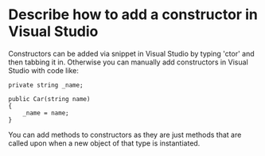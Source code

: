 # Describe how to add a constructor in Visual Studio

<!--do not modify above this line-->
Constructors can be added via snippet in Visual Studio by typing 'ctor' and then tabbing it in. Otherwise you can manually add constructors in Visual Studio with code like:

```
private string _name;

public Car(string name)
{
	_name = name;
}
```

You can add methods to constructors as they are just methods that are called upon when a new object of that type is instantiated. 
